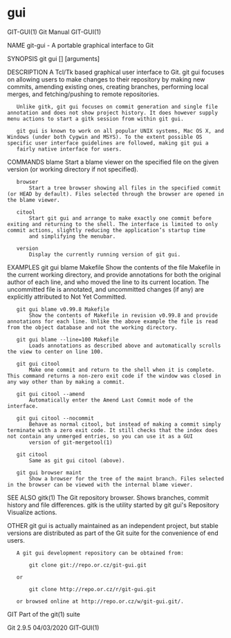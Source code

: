  # gui 
GIT-GUI(1)                                                                                        Git Manual                                                                                       GIT-GUI(1)

NAME
       git-gui - A portable graphical interface to Git

SYNOPSIS
       git gui [<command>] [arguments]

DESCRIPTION
       A Tcl/Tk based graphical user interface to Git. git gui focuses on allowing users to make changes to their repository by making new commits, amending existing ones, creating branches, performing
       local merges, and fetching/pushing to remote repositories.

       Unlike gitk, git gui focuses on commit generation and single file annotation and does not show project history. It does however supply menu actions to start a gitk session from within git gui.

       git gui is known to work on all popular UNIX systems, Mac OS X, and Windows (under both Cygwin and MSYS). To the extent possible OS specific user interface guidelines are followed, making git gui a
       fairly native interface for users.

COMMANDS
       blame
           Start a blame viewer on the specified file on the given version (or working directory if not specified).

       browser
           Start a tree browser showing all files in the specified commit (or HEAD by default). Files selected through the browser are opened in the blame viewer.

       citool
           Start git gui and arrange to make exactly one commit before exiting and returning to the shell. The interface is limited to only commit actions, slightly reducing the application’s startup time
           and simplifying the menubar.

       version
           Display the currently running version of git gui.

EXAMPLES
       git gui blame Makefile
           Show the contents of the file Makefile in the current working directory, and provide annotations for both the original author of each line, and who moved the line to its current location. The
           uncommitted file is annotated, and uncommitted changes (if any) are explicitly attributed to Not Yet Committed.

       git gui blame v0.99.8 Makefile
           Show the contents of Makefile in revision v0.99.8 and provide annotations for each line. Unlike the above example the file is read from the object database and not the working directory.

       git gui blame --line=100 Makefile
           Loads annotations as described above and automatically scrolls the view to center on line 100.

       git gui citool
           Make one commit and return to the shell when it is complete. This command returns a non-zero exit code if the window was closed in any way other than by making a commit.

       git gui citool --amend
           Automatically enter the Amend Last Commit mode of the interface.

       git gui citool --nocommit
           Behave as normal citool, but instead of making a commit simply terminate with a zero exit code. It still checks that the index does not contain any unmerged entries, so you can use it as a GUI
           version of git-mergetool(1)

       git citool
           Same as git gui citool (above).

       git gui browser maint
           Show a browser for the tree of the maint branch. Files selected in the browser can be viewed with the internal blame viewer.

SEE ALSO
       gitk(1)
           The Git repository browser. Shows branches, commit history and file differences. gitk is the utility started by git gui's Repository Visualize actions.

OTHER
       git gui is actually maintained as an independent project, but stable versions are distributed as part of the Git suite for the convenience of end users.

       A git gui development repository can be obtained from:

           git clone git://repo.or.cz/git-gui.git

       or

           git clone http://repo.or.cz/r/git-gui.git

       or browsed online at http://repo.or.cz/w/git-gui.git/.

GIT
       Part of the git(1) suite

Git 2.9.5                                                                                         04/03/2020                                                                                       GIT-GUI(1)
